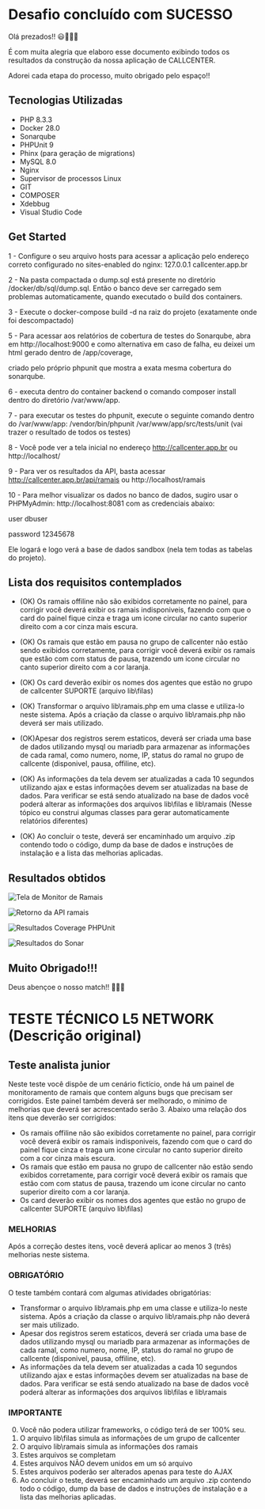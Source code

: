 # Desafio concluído com SUCESSO

Olá prezados!! 😃🚀🚀🚀

É com muita alegria que elaboro esse documento exibindo todos os resultados da construção da nossa aplicação de CALLCENTER.

Adorei cada etapa do processo, muito obrigado pelo espaço!!

## Tecnologias Utilizadas 

* PHP 8.3.3
* Docker 28.0
* Sonarqube
* PHPUnit 9
* Phinx (para geração de migrations)
* MySQL 8.0
* Nginx
* Supervisor de processos Linux
* GIT
* COMPOSER
* Xdebbug
* Visual Studio Code

## Get Started 

1 - Configure o seu arquivo hosts para acessar a aplicação pelo endereço correto configurado no sites-enabled do nginx: 127.0.0.1 callcenter.app.br

2 - Na pasta compactada o dump.sql está presente no diretório /docker/db/sql/dump.sql. Então o banco deve ser carregado sem problemas automaticamente, quando executado o build dos containers.

3 - Execute o docker-compose build -d na raiz do projeto (exatamente onde foi descompactado)

5 - Para acessar aos relatórios de cobertura de testes do Sonarqube, abra em http://localhost:9000 e como alternativa em caso de falha, eu deixei um html gerado dentro de /app/coverage, 

criado pelo próprio phpunit que mostra a exata mesma cobertura do sonarqube. 

6 - executa dentro do container backend o comando composer install dentro do diretório /var/www/app.

7 - para executar os testes do phpunit, execute o seguinte comando dentro do /var/www/app: /vendor/bin/phpunit /var/www/app/src/tests/unit (vai trazer o resultado de todos os testes)

8 - Você pode ver a tela inicial no endereço http://callcenter.app.br ou http://localhost/

9 - Para ver os resultados da API, basta acessar http://callcenter.app.br/api/ramais ou http://localhost/ramais

10 - Para melhor visualizar os dados no banco de dados, sugiro usar o PHPMyAdmin: http://localhost:8081 com as credenciais abaixo:

user dbuser

password 12345678

Ele logará e logo verá a base de dados sandbox (nela tem todas as tabelas do projeto). 

## Lista dos requisitos contemplados

* (OK) Os ramais offiline não são exibidos corretamente no painel, para corrigir você deverá exibir os ramais indisponiveis, fazendo com que o card do painel fique cinza e traga um icone circular no canto superior direito com a cor cinza mais escura. 
* (OK) Os ramais que estão em pausa no grupo de callcenter não estão sendo exibidos corretamente, para corrigir você deverá exibir os ramais que estão com com status de pausa, trazendo um icone circular no canto superior direito com a cor laranja.
* (OK) Os card deverão exibir os nomes dos agentes que estão no grupo de callcenter SUPORTE (arquivo lib\filas)

* (OK) Transformar o arquivo lib\ramais.php em uma classe e utiliza-lo neste sistema. Após a criação da classe o arquivo lib\ramais.php não deverá ser mais utilizado.
* (OK)Apesar dos registros serem estaticos, deverá ser criada uma base de dados utilizando mysql ou mariadb para armazenar as informações de cada ramal, como numero, nome, IP,  status do ramal no grupo de callcente (disponivel, pausa, offiline, etc).
* (OK) As informações da tela devem ser atualizadas a cada 10 segundos utilizando ajax e estas informações devem ser atualizadas na base de dados. Para verificar se está sendo atualizado na base de dados você poderá alterar as informações dos arquivos  lib\filas e lib\ramais (Nesse tópico eu construi algumas classes para gerar automaticamente relatórios diferentes)
* (OK) Ao concluir o teste, deverá ser encaminhado um arquivo .zip contendo todo o código, dump da base de dados e instruções de instalação e a lista das melhorias aplicadas.

## Resultados obtidos

![Tela de Monitor de Ramais](https://github.com/joseguilhermeromano/technical-test-l5-networks/tree/master/app/public/assets/img/resultados_telaapp.png)

![Retorno da API ramais](https://github.com/joseguilhermeromano/technical-test-l5-networks/tree/master/app/public/assets/img/resultados_api.png)

![Resultados Coverage PHPUnit](https://github.com/joseguilhermeromano/technical-test-l5-networks/tree/master/app/public/assets/img/resultados_coverage.png)

![Resultados do Sonar](https://github.com/joseguilhermeromano/technical-test-l5-networks/tree/master/app/public/assets/img/resultados_sonar.png)

## Muito Obrigado!!!

Deus abençoe o nosso match!! 🙏🙏🙏


# TESTE TÉCNICO L5 NETWORK (Descrição original)

## Teste analista junior

Neste teste você dispõe de um cenário fictício, onde há um painel de monitoramento de ramais que contem alguns bugs que precisam ser corrigidos. Este painel também deverá ser melhorado, o minimo de melhorias que deverá ser acrescentado serão 3. Abaixo uma relação dos itens que deverão ser corrigidos:

- Os ramais offiline não são exibidos corretamente no painel, para corrigir você deverá exibir os ramais indisponiveis, fazendo com que o card do painel fique cinza e traga um icone circular no canto superior direito com a cor cinza mais escura. 
- Os ramais que estão em pausa no grupo de callcenter não estão sendo exibidos corretamente, para corrigir você deverá exibir os ramais que estão com com status de pausa, trazendo um icone circular no canto superior direito com a cor laranja.
- Os card deverão exibir os nomes dos agentes que estão no grupo de callcenter SUPORTE (arquivo lib\filas)

### MELHORIAS  
Após a correção destes itens, você deverá aplicar ao menos 3 (três) melhorias neste sistema.

### OBRIGATÓRIO  
O teste também contará com algumas atividades obrigatórias:
- Transformar o arquivo lib\ramais.php em uma classe e utiliza-lo neste sistema. Após a criação da classe o arquivo lib\ramais.php não deverá ser mais utilizado.
- Apesar dos registros serem estaticos, deverá ser criada uma base de dados utilizando mysql ou mariadb para armazenar as informações de cada ramal, como numero, nome, IP,  status do ramal no grupo de callcente (disponivel, pausa, offiline, etc).
- As informações da tela devem ser atualizadas a cada 10 segundos utilizando ajax e estas informações devem ser atualizadas na base de dados. Para verificar se está sendo atualizado na base de dados você poderá alterar as informações dos arquivos  lib\filas e lib\ramais

### IMPORTANTE
0. Você não podera utilizar frameworks, o código terá de ser 100% seu.
1. O arquivo lib\filas simula as informações de um grupo de callcenter  
2. O arquivo lib\ramais simula as informações dos ramais  
3. Estes arquivos se completam  
4. Estes arquivos NÃO devem unidos em um só arquivo  
5. Estes arquivos poderão ser alterados apenas para teste do AJAX  
6. Ao concluir o teste, deverá ser encaminhado um arquivo .zip contendo todo o código, dump da base de dados e instruções de instalação e a lista das melhorias aplicadas.
